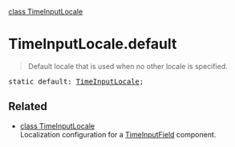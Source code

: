 [class TimeInputLocale](TimeInputLocale.md)

# TimeInputLocale.default

> Default locale that is used when no other locale is specified.

<pre class="docgen_signature">static default: <a href="TimeInputLocale.md">TimeInputLocale</a>;</pre>

## Related

- [<!--{ref:class}-->class TimeInputLocale](TimeInputLocale.md) \
    Localization configuration for a [TimeInputField](TimeInputField.md) component.
